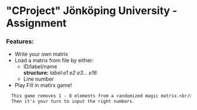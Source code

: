 # "CProject" Jönköping University - Assignment

### Features:
- Write your own matrix
- Load a matrix from file by either:
  - ID/label/name <br/>
    **structure:** *label:e1 e2 e3... e16*
  - Line number
- Play Fill in matirx game!
``` txt
  This game removes 1 - 8 elements from a randomized magic matrix.<br/>
  Then it's your turn to input the right numbers.
```
